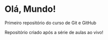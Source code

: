 # Olá, Mundo!
 Primeiro repositório do curso de Git e GitHub

 Repositório criado após a série de aulas ao vivo! 
